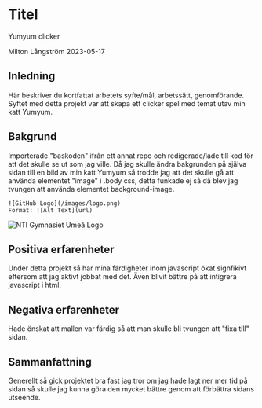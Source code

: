 # Titel

Yumyum clicker 

Milton Långström 2023-05-17

## Inledning

Här beskriver du kortfattat arbetets syfte/mål, arbetssätt, genomförande.
Syftet med detta projekt var att skapa ett clicker spel med temat utav min katt Yumyum.

## Bakgrund

Importerade "baskoden" ifrån ett annat repo och redigerade/lade till kod för att det skulle se ut som jag ville. Då jag skulle ändra bakgrunden på själva sidan till en bild av min katt Yumyum så trodde jag att det skulle gå att använda elementet "image" i .body css, detta funkade ej så då blev jag tvungen att använda elementet background-image.

```
![GitHub Logo](/images/logo.png)
Format: ![Alt Text](url)
```

![NTI Gymnasiet Umeå Logo](https://raw.githubusercontent.com/jensnti/Webbprojekt/master/mallar/nti_logo_white_umea.svg)

## Positiva erfarenheter

Under detta projekt så har mina färdigheter inom javascript ökat signfikivt eftersom att jag aktivt jobbat med det. Även blivit bättre på att intigrera javascript i html.
## Negativa erfarenheter

Hade önskat att mallen var färdig så att man skulle bli tvungen att "fixa till" sidan.

## Sammanfattning

Generellt så gick projektet bra fast jag tror om jag hade lagt ner mer tid på sidan så skulle jag kunna göra den mycket bättre genom att förbättra sidans utseende.
